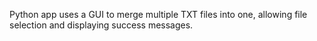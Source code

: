  Python app uses a GUI to merge multiple TXT files into one, allowing file selection and displaying success messages.
